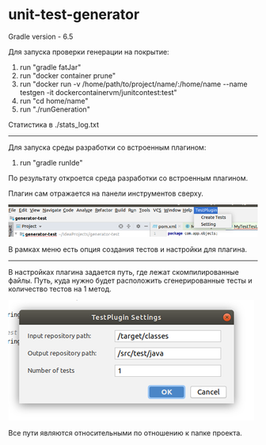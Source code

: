 # unit-test-generator

Gradle version - 6.5

Для запуска проверки генерации на покрытие:

1) run "gradle fatJar"
2) run "docker container prune"
3) run "docker run -v /home/path/to/project/name/:/home/name --name testgen -it dockercontainervm/junitcontest:test"
5) run "cd home/name"
4) run "./runGeneration"

Статистика в ./stats_log.txt

--------------------------------------------------------------------------------------------------------------------

Для запуска среды разработки со встроенным плагином:

1) run "gradle runIde"

По результату откроется среда разработки со встроенным плагином.

Плагин сам отражается на панели инструментов сверху.

![alt text](gradle/readme/tab.png)

В рамках меню есть опция создания тестов и настройки для плагина.

--------------------------------------------------------------------------------------------------------------------

В настройках плагина задается путь, где лежат скомпилированные файлы. 
Путь, куда нужно будет расположить сгенерированные тесты и
количество тестов на 1 метод. 

![alt text](gradle/readme/settings.png)

Все пути являются относительными по отношению к папке проекта.



